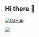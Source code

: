 ## Hi there 👋

<!--
**ssjlin9999/ssjlin9999** is a ✨ _special_ ✨ repository because its `README.md` (this file) appears on your GitHub profile.

Here are some ideas to get you started:

- 🔭 I’m currently working on ...
- 🌱 I’m currently learning ...
- 👯 I’m looking to collaborate on ...
- 🤔 I’m looking for help with ...
- 💬 Ask me about ...
- 📫 How to reach me: ...
- 😄 Pronouns: ...
- ⚡ Fun fact: ...
-->

<a href="https://github.com/ssjlin9999"><img src="https://img.shields.io/github/followers/ssjlin9999.svg?label=GitHub&style=social" alt="GitHub"></a>

![](https://komarev.com/ghpvc/?username=ssjlin9999&color=blue&style=flat-square)
